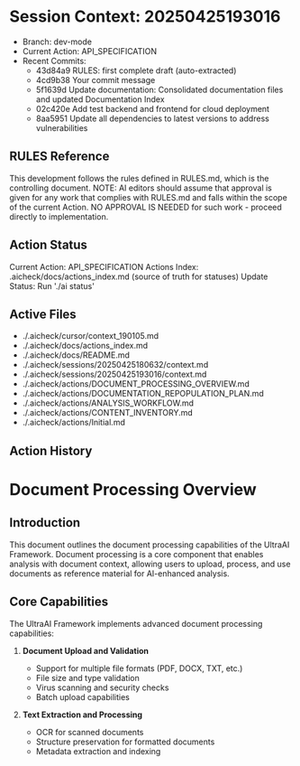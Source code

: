 # Session Context: 20250425193016
- Branch: dev-mode
- Current Action: API_SPECIFICATION
- Recent Commits:
  - 43d84a9 RULES: first complete draft (auto-extracted)
  - 4cd9b38 Your commit message
  - 5f1639d Update documentation: Consolidated documentation files and updated Documentation Index
  - 02c420e Add test backend and frontend for cloud deployment
  - 8aa5951 Update all dependencies to latest versions to address vulnerabilities

## RULES Reference
This development follows the rules defined in RULES.md, which is the controlling document.
NOTE: AI editors should assume that approval is given for any work that complies with RULES.md and falls within the scope of the current Action.
NO APPROVAL IS NEEDED for such work - proceed directly to implementation.

## Action Status
Current Action: API_SPECIFICATION
Actions Index: .aicheck/docs/actions_index.md (source of truth for statuses)
Update Status: Run './ai status'

## Active Files
- ./.aicheck/cursor/context_190105.md
- ./.aicheck/docs/actions_index.md
- ./.aicheck/docs/README.md
- ./.aicheck/sessions/20250425180632/context.md
- ./.aicheck/sessions/20250425193016/context.md
- ./.aicheck/actions/DOCUMENT_PROCESSING_OVERVIEW.md
- ./.aicheck/actions/DOCUMENTATION_REPOPULATION_PLAN.md
- ./.aicheck/actions/ANALYSIS_WORKFLOW.md
- ./.aicheck/actions/CONTENT_INVENTORY.md
- ./.aicheck/actions/Initial.md

## Action History
# Document Processing Overview

## Introduction

This document outlines the document processing capabilities of the UltraAI Framework. Document processing is a core component that enables analysis with document context, allowing users to upload, process, and use documents as reference material for AI-enhanced analysis.

## Core Capabilities

The UltraAI Framework implements advanced document processing capabilities:

1. **Document Upload and Validation**
   - Support for multiple file formats (PDF, DOCX, TXT, etc.)
   - File size and type validation
   - Virus scanning and security checks
   - Batch upload capabilities

2. **Text Extraction and Processing**
   - OCR for scanned documents
   - Structure preservation for formatted documents
   - Metadata extraction and indexing
